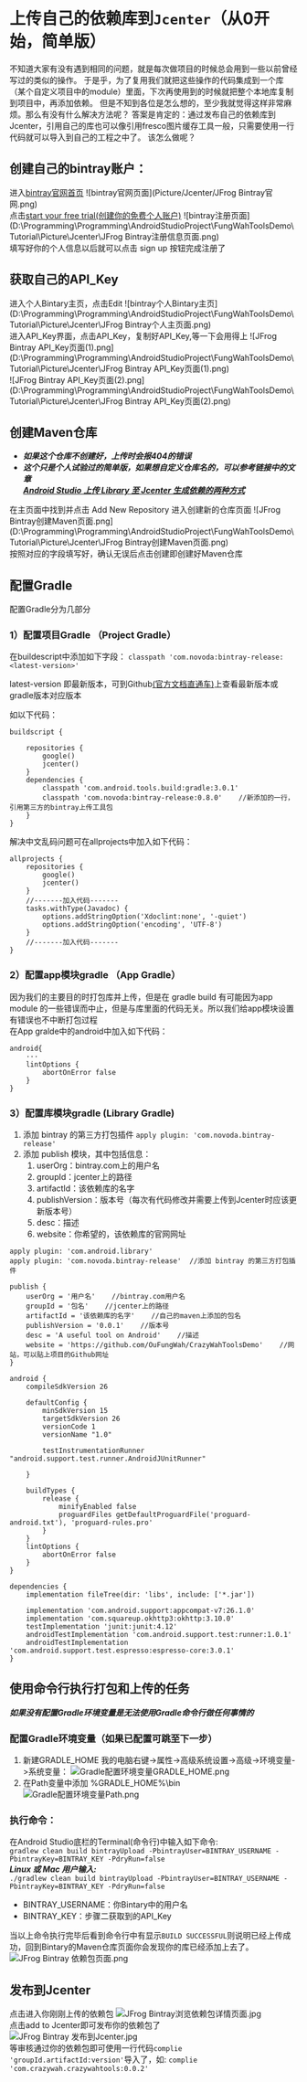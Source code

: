 # 上传自己的依赖库到`Jcenter`（从0开始，简单版）
不知道大家有没有遇到相同的问题，就是每次做项目的时候总会用到一些以前曾经写过的类似的操作。
于是乎，为了复用我们就把这些操作的代码集成到一个库（某个自定义项目中的module）里面，下次再使用到的时候就把整个本地库复制到项目中，再添加依赖。
但是不知到各位是怎么想的，至少我就觉得这样非常麻烦。那么有没有什么解决方法呢？
答案是肯定的：通过发布自己的依赖库到Jcenter，引用自己的库也可以像引用fresco图片缓存工具一般，只需要使用一行代码就可以导入到自己的工程之中了。
该怎么做呢？
## 创建自己的bintray账户：
进入[bintray官网首页](https://bintray.com/)
![bintray官网页面](Picture/Jcenter/JFrog Bintray官网.png)<br/>
点击[start your free trial(创建你的免费个人账户)](https://bintray.com/signup)
![bintray注册页面](D:\Programming\Programming\AndroidStudioProject\FungWahToolsDemo\Tutorial\Picture\Jcenter\JFrog Bintray注册信息页面.png)<br/>
填写好你的个人信息以后就可以点击 sign up 按钮完成注册了

## 获取自己的API_Key
进入个人Bintary主页，点击Edit
![bintray个人Bintary主页](D:\Programming\Programming\AndroidStudioProject\FungWahToolsDemo\Tutorial\Picture\Jcenter\JFrog Bintray个人主页面.png)<br/>
进入API_Key界面，点击API_Key，复制好API_Key,等一下会用得上
![JFrog Bintray API_Key页面(1).png](D:\Programming\Programming\AndroidStudioProject\FungWahToolsDemo\Tutorial\Picture\Jcenter\JFrog Bintray API_Key页面(1).png)<br/>
![JFrog Bintray API_Key页面(2).png](D:\Programming\Programming\AndroidStudioProject\FungWahToolsDemo\Tutorial\Picture\Jcenter\JFrog Bintray API_Key页面(2).png)<br/>

## 创建Maven仓库
* ***如果这个仓库不创建好，上传时会报404的错误***<br/>
* ***这个只是个人试验过的简单版，如果想自定义仓库名的，可以参考链接中的文章<br/>
[Android Studio 上传 Library 至 Jcenter 生成依赖的两种方式](http://mp.weixin.qq.com/s?__biz=MzA4NDM2MjAwNw==&mid=2650576777&idx=1&sn=16f848047b89b40b7d8e6fc7e28a5d50&chksm=87e061f1b097e8e7ec20df7509b4df90cb79972e572cd75927922aa9b89ed6b508535bc58a2e&mpshare=1&scene=1&srcid=0312lSg4nYLWGXZH6Guw59uq#rd)***<br/>

在主页面中找到并点击 Add New Repository 进入创建新的仓库页面
![JFrog Bintray创建Maven页面.png](D:\Programming\Programming\AndroidStudioProject\FungWahToolsDemo\Tutorial\Picture\Jcenter\JFrog Bintray创建Maven页面.png)<br/>
按照对应的字段填写好，确认无误后点击创建即创建好Maven仓库

## 配置Gradle
配置Gradle分为几部分
### 1）配置项目Gradle （Project Gradle）
在buildescript中添加如下字段：
```classpath 'com.novoda:bintray-release:<latest-version>'```<br/>

latest-version 即最新版本，可到Github[(官方文档直通车)](https://github.com/novoda/bintray-release#bintray-release----)上查看最新版本或gradle版本对应版本

如以下代码：

```
buildscript {
    
    repositories {
        google()
        jcenter()
    }
    dependencies {
        classpath 'com.android.tools.build:gradle:3.0.1'
        classpath 'com.novoda:bintray-release:0.8.0'    //新添加的一行，引用第三方的bintray上传工具包
    }
}

```

解决中文乱码问题可在allprojects中加入如下代码：
```
allprojects {
    repositories {
        google()
        jcenter()
    }
    //-------加入代码-------
    tasks.withType(Javadoc) {
        options.addStringOption('Xdoclint:none', '-quiet')
        options.addStringOption('encoding', 'UTF-8')
    }
    //-------加入代码-------
}

```

### 2）配置app模块gradle （App Gradle）
因为我们的主要目的时打包库并上传，但是在 gradle build 有可能因为app module 的一些错误而中止，但是与库里面的代码无关。所以我们给app模块设置有错误也不中断打包过程<br/>
在App gralde中的android中加入如下代码：

```
android{
    ···
    lintOptions {
        abortOnError false
    }
}
```

### 3）配置库模块gradle (Library Gradle)
1. 添加 bintray 的第三方打包插件 `apply plugin: 'com.novoda.bintray-release'`
2. 添加 publish 模块，其中包括信息：
     1. userOrg：bintray.com上的用户名
     2. groupId：jcenter上的路径
     3. artifactId：该依赖库的名字
     4. publishVersion：版本号（每次有代码修改并需要上传到Jcenter时应该更新版本号）
     5. desc：描述
     6. website：你希望的，该依赖库的官网网址
        
    
```
apply plugin: 'com.android.library'
apply plugin: 'com.novoda.bintray-release'  //添加 bintray 的第三方打包插件

publish {
    userOrg = '用户名'    //bintray.com用户名
    groupId = '包名'    //jcenter上的路径
    artifactId = '该依赖库的名字'    //自己的maven上添加的包名
    publishVersion = '0.0.1'    //版本号
    desc = 'A useful tool on Android'    //描述   
    website = 'https://github.com/OuFungWah/CrazyWahToolsDemo'    //网站，可以贴上项目的Github网址
}

android {
    compileSdkVersion 26

    defaultConfig {
        minSdkVersion 15
        targetSdkVersion 26
        versionCode 1
        versionName "1.0"

        testInstrumentationRunner "android.support.test.runner.AndroidJUnitRunner"

    }

    buildTypes {
        release {
            minifyEnabled false
            proguardFiles getDefaultProguardFile('proguard-android.txt'), 'proguard-rules.pro'
        }
    }
    lintOptions {
        abortOnError false
    }
}

dependencies {
    implementation fileTree(dir: 'libs', include: ['*.jar'])

    implementation 'com.android.support:appcompat-v7:26.1.0'
    implementation 'com.squareup.okhttp3:okhttp:3.10.0'
    testImplementation 'junit:junit:4.12'
    androidTestImplementation 'com.android.support.test:runner:1.0.1'
    androidTestImplementation 'com.android.support.test.espresso:espresso-core:3.0.1'
}

```

## 使用命令行执行打包和上传的任务
***如果没有配置Gradle环境变量是无法使用Gradle命令行做任何事情的***
### 配置Gradle环境变量（如果已配置可跳至下一步）
1. 新建GRADLE_HOME
我的电脑右键->属性->高级系统设置->高级->环境变量->系统变量：
![Gradle配置环境变量GRADLE_HOME.png]()
2. 在Path变量中添加 %GRADLE_HOME%\bin 
![Gradle配置环境变量Path.png]()

### 执行命令：
在Android Studio底栏的Terminal(命令行)中输入如下命令:<br/>
```gradlew clean build bintrayUpload -PbintrayUser=BINTRAY_USERNAME -PbintrayKey=BINTRAY_KEY -PdryRun=false```<br/>
***Linux 或 Mac 用户输入:***<br/>
```./gradlew clean build bintrayUpload -PbintrayUser=BINTRAY_USERNAME -PbintrayKey=BINTRAY_KEY -PdryRun=false```
* BINTRAY_USERNAME：你Bintary中的用户名
* BINTRAY_KEY：步骤二获取到的API_Key

当以上命令执行完毕后看到命令行中有显示`BUILD SUCCESSFUL`则说明已经上传成功，回到Bintary的Maven仓库页面你会发现你的库已经添加上去了。
![JFrog Bintray 依赖包页面.png]()
## 发布到Jcenter
点击进入你刚刚上传的依赖包
![JFrog Bintray浏览依赖包详情页面.jpg]()<br/>
点击add to Jcenter即可发布你的依赖包了<br/>
![JFrog Bintray 发布到Jcenter.jpg]()<br/>
等审核通过你的依赖包即可使用一行代码`complie 'groupId.artifactId:version'`导入了，如:
```complie 'com.crazywah.crazywahtools:0.0.2'```